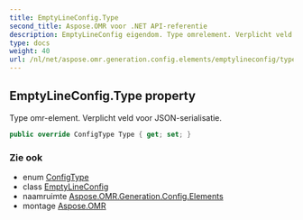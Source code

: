 ```yaml
---
title: EmptyLineConfig.Type
second_title: Aspose.OMR voor .NET API-referentie
description: EmptyLineConfig eigendom. Type omrelement. Verplicht veld voor JSONserialisatie.
type: docs
weight: 40
url: /nl/net/aspose.omr.generation.config.elements/emptylineconfig/type/
---
```

## EmptyLineConfig.Type property

Type omr-element. Verplicht veld voor JSON-serialisatie.

```csharp
public override ConfigType Type { get; set; }
```

### Zie ook

* enum [ConfigType](../../../aspose.omr.generation.config.enums/configtype/)
* class [EmptyLineConfig](../)
* naamruimte [Aspose.OMR.Generation.Config.Elements](../../emptylineconfig/)
* montage [Aspose.OMR](../../../)


